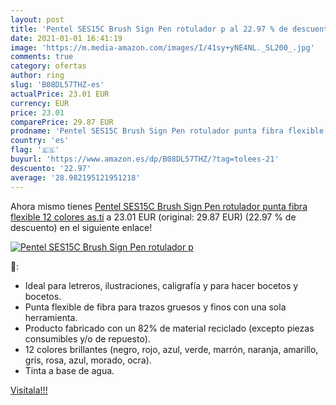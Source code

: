 ```yaml
---
layout: post
title: 'Pentel SES15C Brush Sign Pen rotulador p al 22.97 % de descuento'
date: 2021-01-01 16:41:19
image: 'https://m.media-amazon.com/images/I/41sy+yNE4NL._SL200_.jpg'
comments: true
category: ofertas
author: ring
slug: 'B08DL57THZ-es'
actualPrice: 23.01 EUR
currency: EUR
price: 23.01
comparePrice: 29.87 EUR
prodname: 'Pentel SES15C Brush Sign Pen rotulador punta fibra flexible 12 colores as.ti'
country: 'es'
flag: '🇪🇸'
buyurl: 'https://www.amazon.es/dp/B08DL57THZ/?tag=tolees-21'
descuento: '22.97'
average: '28.982195121951218'
---
```


Ahora mismo tienes [Pentel SES15C Brush Sign Pen rotulador punta fibra flexible 12 colores as.ti](https://www.amazon.es/dp/B08DL57THZ/?tag=tolees-21) a 23.01 EUR (original: 29.87 EUR) (22.97 %  de descuento) en el siguiente enlace!

[![Pentel SES15C Brush Sign Pen rotulador p](https://m.media-amazon.com/images/I/41sy+yNE4NL._SL200_.jpg)](https://www.amazon.es/dp/B08DL57THZ/?tag=tolees-21)

🔎:

- Ideal para letreros, ilustraciones, caligrafía y para hacer bocetos y bocetos.
- Punta flexible de fibra para trazos gruesos y finos con una sola herramienta.
- Producto fabricado con un 82% de material reciclado (excepto piezas consumibles y/o de repuesto).
- 12 colores brillantes (negro, rojo, azul, verde, marrón, naranja, amarillo, gris, rosa, azul, morado, ocra).
- Tinta a base de agua.

[Visítala!!!](https://www.amazon.es/dp/B08DL57THZ/?tag=tolees-21)
